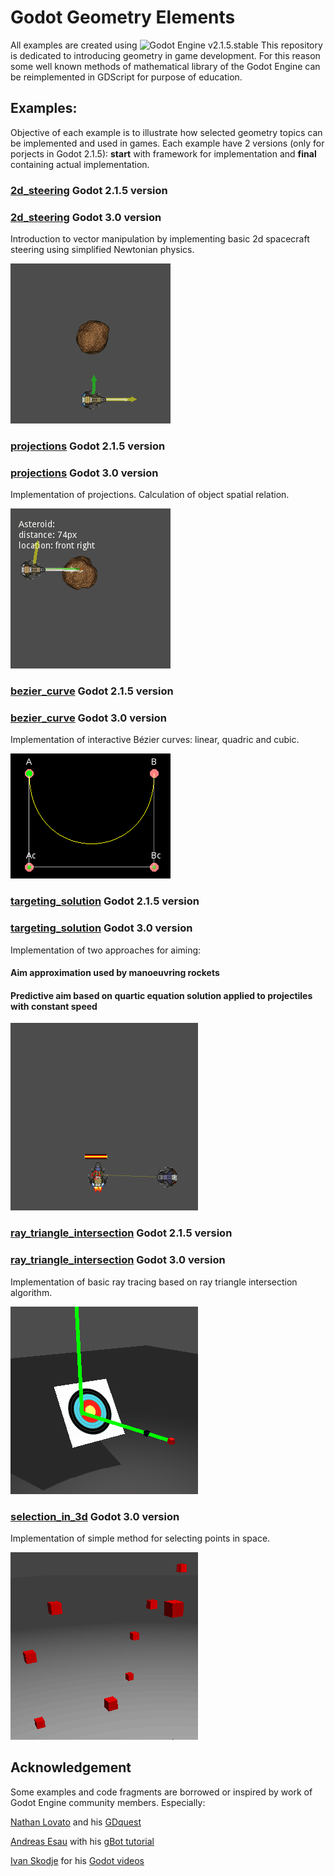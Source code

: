# Godot Geometry Elements
All examples are created using ![Godot Engine](https://github.com/godotengine/godot) v2.1.5.stable
This repository is dedicated to introducing geometry in game development. For this reason some well known methods of mathematical library of the Godot Engine can be reimplemented in GDScript for purpose of education.

## Examples:
Objective of each example is to illustrate how selected geometry topics can be implemented and used in games.
Each example have 2 versions (only for porjects in Godot 2.1.5): <b>start</b> with framework for implementation and <b> final</b> containing actual implementation.   

### [2d_steering](/final/2d_steering) Godot 2.1.5 version
### [2d_steering](/godot_3/final/2d_steering) Godot 3.0 version

Introduction to vector manipulation by implementing basic 2d spacecraft steering using simplified Newtonian physics.

![2d_steering](/assets/examples_animations/2d_steering.gif)

### [projections](/final/projections) Godot 2.1.5 version
### [projections](/godot_3/final/projections) Godot 3.0 version
Implementation of projections. Calculation of object spatial relation.

![projections](/assets/examples_animations/projections.gif)

### [bezier_curve](/final/bezier_curve) Godot 2.1.5 version
### [bezier_curve](/godot_3/final/bezier_curve) Godot 3.0 version
Implementation of interactive Bézier curves: linear, quadric and cubic.

![bezier](/assets/examples_animations/bezier.gif)

### [targeting_solution](/final/targeting) Godot 2.1.5 version
### [targeting_solution](/godot_3/final/targeting) Godot 3.0 version

Implementation of two approaches for aiming:
#### Aim approximation used by manoeuvring rockets
#### Predictive aim based on quartic equation solution applied to projectiles with constant speed

![targeting](/assets/examples_animations/targeting.gif)

### [ray_triangle_intersection](/final/ray_triangle_intersection) Godot 2.1.5 version
### [ray_triangle_intersection](/godot_3/final/ray_triangle_intersection) Godot 3.0 version
Implementation of basic ray tracing based on ray triangle intersection algorithm.

![ray_triangle_intersection](/assets/examples_animations/ray_triangle_intersection.gif)

### [selection_in_3d](/godot_3/final/selection_in_3d) Godot 3.0 version
Implementation of simple method for selecting points in space.

![selection_in_3d](/assets/examples_animations/selection_in_3d.gif)

## Acknowledgement
Some examples and code fragments are borrowed or inspired by work of Godot Engine community members. Especially:

[Nathan Lovato](https://github.com/NathanLovato) and his [GDquest](http://gdquest.com/)

[Andreas Esau](https://github.com/ndee85) with his [gBot tutorial](https://www.youtube.com/watch?v=WU6MqaodFyw&list=PLPI26-KXCXpBtZGRJizz0cvU88nXB-G14)

[Ivan Skodje](https://github.com/ivanskodje) for his [Godot videos](https://www.youtube.com/channel/UCBHuFCVtZ9vVPkL2VxVHU8A)
